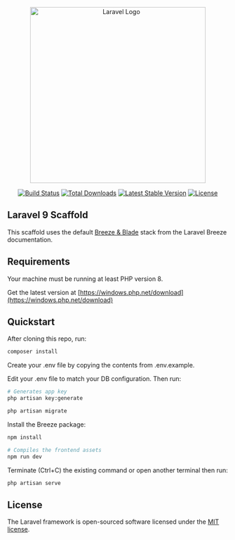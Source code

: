 <p align="center"><a href="https://laravel.com" target="_blank"><img src="https://raw.githubusercontent.com/laravel/art/master/logo-lockup/5%20SVG/2%20CMYK/1%20Full%20Color/laravel-logolockup-cmyk-red.svg" width="400" alt="Laravel Logo"></a></p>

<p align="center">
<a href="https://travis-ci.org/laravel/framework"><img src="https://travis-ci.org/laravel/framework.svg" alt="Build Status"></a>
<a href="https://packagist.org/packages/laravel/framework"><img src="https://img.shields.io/packagist/dt/laravel/framework" alt="Total Downloads"></a>
<a href="https://packagist.org/packages/laravel/framework"><img src="https://img.shields.io/packagist/v/laravel/framework" alt="Latest Stable Version"></a>
<a href="https://packagist.org/packages/laravel/framework"><img src="https://img.shields.io/packagist/l/laravel/framework" alt="License"></a>
</p>

## Laravel 9 Scaffold

This scaffold uses the default [Breeze & Blade](https://laravel.com/docs/9.x/starter-kits#breeze-and-blade) stack from the Laravel Breeze documentation.

## Requirements

Your machine must be running at least PHP version 8.

Get the latest version at [https://windows.php.net/download](https://windows.php.net/download)

## Quickstart

After cloning this repo, run:

```sh
composer install
```


Create your .env file by copying the contents from .env.example.

Edit your .env file to match your DB configuration. Then run:

```sh
# Generates app key
php artisan key:generate

php artisan migrate
```

Install the Breeze package:

```sh
npm install

# Compiles the frontend assets
npm run dev
```

Terminate (Ctrl+C) the existing command or open another terminal then run:

```sh
php artisan serve
```


## License

The Laravel framework is open-sourced software licensed under the [MIT license](https://opensource.org/licenses/MIT).
